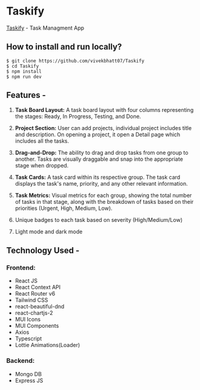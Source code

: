 # Taskify

[Taskify](https://taskify-theta-two.vercel.app/) - Task Managment App

## How to install and run locally?

```
$ git clone https://github.com/vivekbhatt07/Taskify
$ cd Taskify
$ npm install
$ npm run dev
```

## Features -

1. **Task Board Layout:** A task board layout with four columns representing the stages: Ready, In Progress, Testing, and Done.
2. **Project Section:** User can add projects, individual project includes title and description. On opening a project, it open a Detail page which includes all the tasks.
3. **Drag-and-Drop:** The ability to drag and drop tasks from one group to another. Tasks are visually draggable and snap into the appropriate stage when dropped.
4. **Task Cards:** A task card within its respective group. The task card displays the task's name, priority, and any other relevant information.
5. **Task Metrics:** Visual metrics for each group, showing the total number of tasks in that stage, along with the breakdown of tasks based on their priorities (Urgent, High, Medium, Low).

6. Unique badges to each task based on severity (High/Medium/Low)
7. Light mode and dark mode

## Technology Used -

### Frontend:

- React JS
- React Context API
- React Router v6
- Tailwind CSS
- react-beautiful-dnd
- react-chartjs-2
- MUI Icons
- MUI Components
- Axios
- Typescript
- Lottie Animations(Loader)

### Backend:

- Mongo DB
- Express JS
